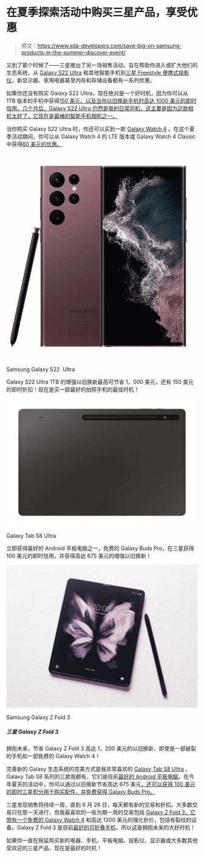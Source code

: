 # 在夏季探索活动中购买三星产品，享受优惠

> 原文：<https://www.xda-developers.com/save-big-on-samsung-products-in-the-summer-discover-event/>

又到了那个时候了——三星推出了另一场销售活动，旨在帮助你进入或扩大他们的生态系统，从 [Galaxy S22 Ultra](https://www.xda-developers.com/samsung-galaxy-s22-ultra-review/) 和其他智能手机到[三星 Freestyle 便携式投影仪](https://www.xda-developers.com/samsung-the-freestyle-review/)，新显示器、家用电器甚至内存和存储设备都有一系列优惠。

如果你还没有购买 Galaxy S22 Ultra，现在绝对是一个好时机，因为你可以从 1TB 版本的手机中获得[150 美元，以及当你以旧换新手机时高达 1000 美元的即时信用。几个月后，Galaxy S22 Ultra 仍然是我的日常司机，这主要是因为这款相机太好了，它现在是最棒的智能手机相机之一。](https://shop-links.co/1777885680688593357?u1=62cf4173-5b74-40f7-a0fb-23dd2773ed2f)

当你购买 Galaxy S22 Ultra 时，你还可以买到一款 [Galaxy Watch 4](https://www.xda-developers.com/samsung-galaxy-watch-4-classic-review/) 。在这个夏季活动期间，你可以从 Galaxy Watch 4 的 LTE 版本或 Galaxy Watch 4 Classic 中获得[60 美元的优惠。](https://shop-links.co/1777886405011741983?u1=8382e81d-ece3-4fa6-a651-a393baf15644)

 <picture>![The Galaxy S22 Ultra has an even bigger 5,000mAh battery and it supports 15W wireless charging.](img/5fa0decfdccca6f3403821fdeed75792.png)</picture> 

Samsung Galaxy S22  Ultra

Galaxy S22 Ultra 1TB 的增强以旧换新最高可节省 1，000 美元，还有 150 美元的即时折扣！现在是买一部最好的拍照手机的最佳时机！

 <picture>![Get one of the best Android tablets right now, a free Galaxy Buds Pro, with $100 instant credit at Samsung and up to $675 enhanced trade in!](img/0a32f6e19b6645cf87b46cf99c8ca835.png)</picture> 

Galaxy Tab S8 Ultra

立即获得最好的 Android 平板电脑之一，免费的 Galaxy Buds Pro，在三星获得 100 美元的即时信用，并获得高达 675 美元的增强以旧换新！

 <picture>![The Galaxy Z Fold 3 may be a year old, but it's still very capable, and right now on Amazon, it can be had for below $1,000, making it quite a good deal. ](img/be980991d336ee214d081964c43bd3f2.png)</picture> 

Samsung Galaxy Z Fold 3

##### 三星 Galaxy Z Fold 3

拥抱未来，节省 Galaxy Z Fold 3 高达 1，200 美元的以旧换新，即使是一部破裂的手机和一部免费的 Galaxy Watch 4！

完善新的 Galaxy 生态系统的完美方式是我非常喜欢的 [Galaxy Tab S8 Ultra](https://www.xda-developers.com/samsung-galaxy-tab-s8-ultra-review/) 。Galaxy Tab S8 系列的三款我都有，它们是目前[最好的 Android 平板电脑](https://www.xda-developers.com/best-android-tablets/)。在今年夏天的活动中，你可以通过以旧换新节省高达 675 美元[，还可以获得 100 美元的即时三星积分用于购买配件，并免费获得 Galaxy Buds Pro。](https://shop-links.co/1777886406203496118?u1=749610f7-34d0-49f4-8208-ed1177b339eb)

三星发现销售将持续一周，直到 6 月 26 日，每天都有新的交易和折扣。大多数交易只在那一天进行，但我最喜欢的一些为期一周的交易包括 [Galaxy Z Fold 3，它带有一个免费的 Galaxy Watch 4](https://shop-links.co/1777885681266519422?u1=1ed712e4-399f-4852-ac90-2059f6d828aa) 和高达 1200 美元的强化折价，包括有裂纹的设备。Galaxy Z Fold 3 是目前[最好的可折叠手机](https://www.xda-developers.com/best-foldable-phones/)，所以这是拥抱未来的大好时机！

如果你一直在拖延购买新的电器、手机、平板电脑、投影仪、显示器或大多数其他受欢迎的三星产品，现在是最好的时机！